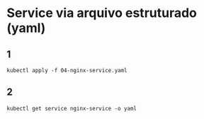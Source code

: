 # Service via arquivo estruturado (yaml)

## 1

```shell
kubectl apply -f 04-nginx-service.yaml
```

## 2

```shell
kubectl get service nginx-service -o yaml
```

